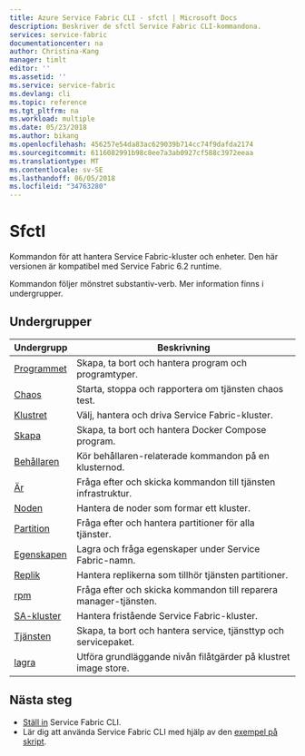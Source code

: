 ```yaml
---
title: Azure Service Fabric CLI - sfctl | Microsoft Docs
description: Beskriver de sfctl Service Fabric CLI-kommandona.
services: service-fabric
documentationcenter: na
author: Christina-Kang
manager: timlt
editor: ''
ms.assetid: ''
ms.service: service-fabric
ms.devlang: cli
ms.topic: reference
ms.tgt_pltfrm: na
ms.workload: multiple
ms.date: 05/23/2018
ms.author: bikang
ms.openlocfilehash: 456257e54da83ac629039b714cc74f9dafda2174
ms.sourcegitcommit: 6116082991b98c8ee7a3ab0927cf588c3972eeaa
ms.translationtype: MT
ms.contentlocale: sv-SE
ms.lasthandoff: 06/05/2018
ms.locfileid: "34763280"
---
```

# <a name="sfctl"></a>Sfctl
Kommandon för att hantera Service Fabric-kluster och enheter. Den här versionen är kompatibel med Service Fabric 6.2 runtime.

Kommandon följer mönstret substantiv-verb. Mer information finns i undergrupper.

## <a name="subgroups"></a>Undergrupper
|Undergrupp|Beskrivning|
| --- | --- |
| [Programmet](service-fabric-sfctl-application.md) | Skapa, ta bort och hantera program och programtyper. |
| [Chaos](service-fabric-sfctl-chaos.md) | Starta, stoppa och rapportera om tjänsten chaos test. |
| [Klustret](service-fabric-sfctl-cluster.md) | Välj, hantera och driva Service Fabric-kluster. |
| [Skapa](service-fabric-sfctl-compose.md) | Skapa, ta bort och hantera Docker Compose program. |
| [Behållaren](service-fabric-sfctl-container.md) | Kör behållaren-relaterade kommandon på en klusternod. |
| [Är](service-fabric-sfctl-is.md) | Fråga efter och skicka kommandon till tjänsten infrastruktur. |
| [Noden](service-fabric-sfctl-node.md) | Hantera de noder som formar ett kluster. |
| [Partition](service-fabric-sfctl-partition.md) | Fråga efter och hantera partitioner för alla tjänster. |
| [Egenskapen](service-fabric-sfctl-property.md) | Lagra och fråga egenskaper under Service Fabric-namn. |
| [Replik](service-fabric-sfctl-replica.md) | Hantera replikerna som tillhör tjänsten partitioner. |
| [rpm](service-fabric-sfctl-rpm.md) | Fråga efter och skicka kommandon till reparera manager-tjänsten. |
| [SA-kluster](service-fabric-sfctl-sa-cluster.md) | Hantera fristående Service Fabric-kluster. |
| [Tjänsten](service-fabric-sfctl-service.md) | Skapa, ta bort och hantera service, tjänsttyp och servicepaket. |
| [lagra](service-fabric-sfctl-store.md) | Utföra grundläggande nivån filåtgärder på klustret image store. |

## <a name="next-steps"></a>Nästa steg
- [Ställ in](service-fabric-cli.md) Service Fabric CLI.
- Lär dig att använda Service Fabric CLI med hjälp av den [exempel på skript](/azure/service-fabric/scripts/sfctl-upgrade-application).